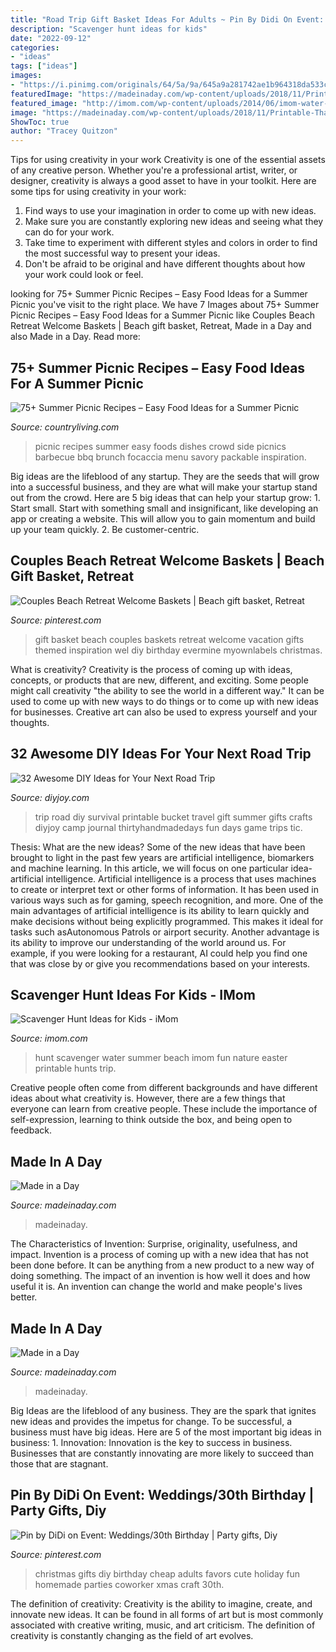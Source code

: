 ```yaml
---
title: "Road Trip Gift Basket Ideas For Adults ~ Pin By Didi On Event: Weddings/30th Birthday"
description: "Scavenger hunt ideas for kids"
date: "2022-09-12"
categories:
- "ideas"
tags: ["ideas"]
images:
- "https://i.pinimg.com/originals/64/5a/9a/645a9a281742ae1b964318da533c1c90.jpg"
featuredImage: "https://madeinaday.com/wp-content/uploads/2018/11/Printable-Thanksgiving-Place-Setting-Printables-.jpg"
featured_image: "http://imom.com/wp-content/uploads/2014/06/imom-water-scavenger-hunt-600.jpg"
image: "https://madeinaday.com/wp-content/uploads/2018/11/Printable-Thanksgiving-Place-Setting-Printables-.jpg"
ShowToc: true
author: "Tracey Quitzon"
---
```



Tips for using creativity in your work
Creativity is one of the essential assets of any creative person. Whether you're a professional artist, writer, or designer, creativity is always a good asset to have in your toolkit. Here are some tips for using creativity in your work:
1. Find ways to use your imagination in order to come up with new ideas.
2. Make sure you are constantly exploring new ideas and seeing what they can do for your work.
3. Take time to experiment with different styles and colors in order to find the most successful way to present your ideas.
4. Don't be afraid to be original and have different thoughts about how your work could look or feel.

	

		
looking for 75+ Summer Picnic Recipes – Easy Food Ideas for a Summer Picnic you've visit to the right place. We have 7 Images about 75+ Summer Picnic Recipes – Easy Food Ideas for a Summer Picnic like Couples Beach Retreat Welcome Baskets | Beach gift basket, Retreat, Made in a Day and also Made in a Day. Read more:
		
    
## 75+ Summer Picnic Recipes – Easy Food Ideas For A Summer Picnic

<img loading=lazy src="http://clv.h-cdn.co/assets/16/19/picnic-food-1.jpg" onerror="this.onerror=null;this.src='https://tse2.mm.bing.net/th?id=OIP.xaZlWYT1tyY-1EKJ2sqaOAHaLH&amp;pid=15.1';" alt="75+ Summer Picnic Recipes – Easy Food Ideas for a Summer Picnic">

_Source: countryliving.com_

>picnic recipes summer easy foods dishes crowd side picnics barbecue bbq brunch focaccia menu savory packable inspiration. 

	

Big ideas are the lifeblood of any startup. They are the seeds that will grow into a successful business, and they are what will make your startup stand out from the crowd. Here are 5 big ideas that can help your startup grow: 1. Start small. Start with something small and insignificant, like developing an app or creating a website. This will allow you to gain momentum and build up your team quickly. 2. Be customer-centric.

    
## Couples Beach Retreat Welcome Baskets | Beach Gift Basket, Retreat

<img loading=lazy src="https://i.pinimg.com/originals/dc/4b/de/dc4bded39affc85c501ff764fa04a51f.jpg" onerror="this.onerror=null;this.src='https://tse1.mm.bing.net/th?id=OIP.rXy2TvTCLC89p-hIUkk8bAHaJ3&amp;pid=15.1';" alt="Couples Beach Retreat Welcome Baskets | Beach gift basket, Retreat">

_Source: pinterest.com_

>gift basket beach couples baskets retreat welcome vacation gifts themed inspiration wel diy birthday evermine myownlabels christmas. 

	

What is creativity?
Creativity is the process of coming up with ideas, concepts, or products that are new, different, and exciting. Some people might call creativity "the ability to see the world in a different way." It can be used to come up with new ways to do things or to come up with new ideas for businesses. Creative art can also be used to express yourself and your thoughts.

    
## 32 Awesome DIY Ideas For Your Next Road Trip

<img loading=lazy src="http://diyjoy.com/wp-content/uploads/2017/06/Road-Trip-Survival-Bucket.jpg" onerror="this.onerror=null;this.src='https://tse3.mm.bing.net/th?id=OIP.M_RIya9ntM18phWGWRoAJwHaLH&amp;pid=15.1';" alt="32 Awesome DIY Ideas for Your Next Road Trip">

_Source: diyjoy.com_

>trip road diy survival printable bucket travel gift summer gifts crafts diyjoy camp journal thirtyhandmadedays fun days game trips tic. 

	

Thesis: What are the new ideas?
Some of the new ideas that have been brought to light in the past few years are artificial intelligence, biomarkers and machine learning. In this article, we will focus on one particular idea- artificial intelligence. Artificial intelligence is a process that uses machines to create or interpret text or other forms of information. It has been used in various ways such as for gaming, speech recognition, and more. 
One of the main advantages of artificial intelligence is its ability to learn quickly and make decisions without being explicitly programmed. This makes it ideal for tasks such asAutonomous Patrols or airport security. Another advantage is its ability to improve our understanding of the world around us. For example, if you were looking for a restaurant, AI could help you find one that was close by or give you recommendations based on your interests.

    
## Scavenger Hunt Ideas For Kids - IMom

<img loading=lazy src="http://imom.com/wp-content/uploads/2014/06/imom-water-scavenger-hunt-600.jpg" onerror="this.onerror=null;this.src='https://tse4.mm.bing.net/th?id=OIP.bz-L2hjp4gyCF1-xKqs6GwHaKH&amp;pid=15.1';" alt="Scavenger Hunt Ideas for Kids - iMom">

_Source: imom.com_

>hunt scavenger water summer beach imom fun nature easter printable hunts trip. 

	

Creative people often come from different backgrounds and have different ideas about what creativity is. However, there are a few things that everyone can learn from creative people. These include the importance of self-expression, learning to think outside the box, and being open to feedback.

    
## Made In A Day

<img loading=lazy src="https://madeinaday.com/wp-content/uploads/2019/08/Breakfast-Recipes-Waffles-Pancakes-French-Toast.jpg" onerror="this.onerror=null;this.src='https://tse3.mm.bing.net/th?id=OIP.HE_aTVOhFcSkTlLfMQQJUgHaNr&amp;pid=15.1';" alt="Made in a Day">

_Source: madeinaday.com_

>madeinaday. 

	

The Characteristics of Invention: Surprise, originality, usefulness, and impact.
Invention is a process of coming up with a new idea that has not been done before. It can be anything from a new product to a new way of doing something. The impact of an invention is how well it does and how useful it is. An invention can change the world and make people's lives better.

    
## Made In A Day

<img loading=lazy src="https://madeinaday.com/wp-content/uploads/2018/11/Printable-Thanksgiving-Place-Setting-Printables-.jpg" onerror="this.onerror=null;this.src='https://tse3.mm.bing.net/th?id=OIP.ZXojLwaCvb2vRIO4qpGihQHaGu&amp;pid=15.1';" alt="Made in a Day">

_Source: madeinaday.com_

>madeinaday. 

	

Big Ideas are the lifeblood of any business. They are the spark that ignites new ideas and provides the impetus for change. To be successful, a business must have big ideas. Here are 5 of the most important big ideas in business: 1. Innovation: Innovation is the key to success in business. Businesses that are constantly innovating are more likely to succeed than those that are stagnant. 
    
## Pin By DiDi On Event: Weddings/30th Birthday | Party Gifts, Diy

<img loading=lazy src="https://i.pinimg.com/originals/64/5a/9a/645a9a281742ae1b964318da533c1c90.jpg" onerror="this.onerror=null;this.src='https://tse2.mm.bing.net/th?id=OIP.t1ZLFoDVXKUpDgc-rgurwAHaJ3&amp;pid=15.1';" alt="Pin by DiDi on Event: Weddings/30th Birthday | Party gifts, Diy">

_Source: pinterest.com_

>christmas gifts diy birthday cheap adults favors cute holiday fun homemade parties coworker xmas craft 30th. 

	

The definition of creativity:
Creativity is the ability to imagine, create, and innovate new ideas. It can be found in all forms of art but is most commonly associated with creative writing, music, and art criticism. The definition of creativity is constantly changing as the field of art evolves.

